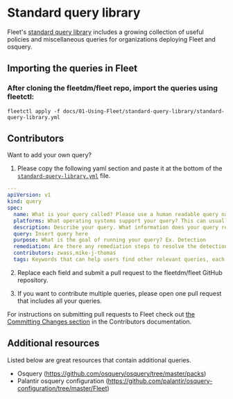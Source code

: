# Standard query library

Fleet's [standard query library](https://fleetdm.com/queries) includes a growing collection of useful policies and miscellaneous queries for organizations deploying Fleet and osquery.

## Importing the queries in Fleet

### After cloning the fleetdm/fleet repo, import the queries using fleetctl:
```
fleetctl apply -f docs/01-Using-Fleet/standard-query-library/standard-query-library.yml
```

## Contributors

Want to add your own query?

1. Please copy the following yaml section and paste it at the bottom of the [`standard-query-library.yml`](./standard-query-library.yml) file.

  ```yaml
  ---
  apiVersion: v1
  kind: query
  spec:
    name: What is your query called? Please use a human readable query name.
    platforms: What operating systems support your query? This can usually be determined by the osquery tables included in your query. Heading to the https://osquery.io/schema webpage to see which operating systems are supported by the tables you include.
    description: Describe your query. What information does your query reveal? (optional)
    query: Insert query here
    purpose: What is the goal of running your query? Ex. Detection
    remediation: Are there any remediation steps to resolve the detection triggered by your query? If not, insert "N/A."
    contributors: zwass,mike-j-thomas
    tags: Keywords that can help users find other relevant queries, each tag should be seperated by a comma. (e.g., "foo,bar")
  ```

2. Replace each field and submit a pull request to the fleetdm/fleet GitHub repository.

3. If you want to contribute multiple queries, please open one pull request that includes all your queries.

For instructions on submitting pull requests to Fleet check out [the Committing Changes
section](../../Contributing/Committing-Changes.md#committing-changes) in the Contributors
documentation.


## Additional resources

Listed below are great resources that contain additional queries.

- Osquery (https://github.com/osquery/osquery/tree/master/packs)
- Palantir osquery configuration (https://github.com/palantir/osquery-configuration/tree/master/Fleet)
